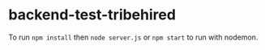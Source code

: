 # backend-test-tribehired

To run `npm install` then `node server.js` or `npm start` to run with nodemon.
